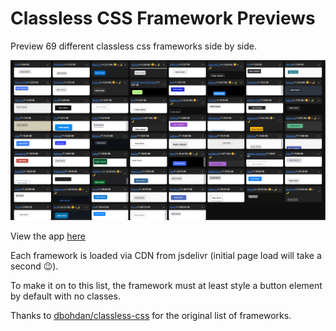 # Classless CSS Framework Previews

Preview 69 different classless css frameworks side by side.

![preview](./public/preview.png)

View the app [here](https://classless-css-preview.vercel.app/)

Each framework is loaded via CDN from jsdelivr (initial page load will take a second 😉).

To make it on to this list, the framework must at least style a button element by default with no classes.

Thanks to [dbohdan/classless-css](https://github.com/dbohdan/classless-css) for the original list of frameworks.
